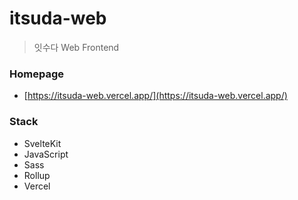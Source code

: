 # itsuda-web
> 잇수다 Web Frontend

### Homepage
- [https://itsuda-web.vercel.app/](https://itsuda-web.vercel.app/)

### Stack
- SvelteKit
- JavaScript
- Sass
- Rollup
- Vercel
